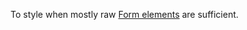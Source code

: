 To style when mostly raw [Form elements](https://developer.mozilla.org/en-US/docs/Web/HTML/Element#table_content) are sufficient.

<script>
/* To open external links in new window */
Array.from(document.links)
  .filter(link => link.hostname != window.location.hostname)
  .forEach(link => link.target = '_blank');
</script>
